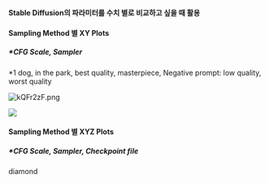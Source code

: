 
**Stable Diffusion의 파라미터를 수치 별로 비교하고 싶을 때 활용**

#### Sampling Method 별 XY Plots
##### *CFG Scale, Sampler
*1 dog, in the park, best quality, masterpiece,
Negative prompt: low quality, worst quality

![kQFr2zF.png](https://i.imgur.com/kQFr2zF.png)


![](https://i.imgur.com/l7q3jnJ.png)




#### Sampling Method 별 XYZ Plots
##### *CFG Scale, Sampler, Checkpoint file

diamond


